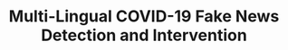 ---
layout: page
title: Multi-Lingual COVID-19 Fake News Detection and Intervention
description: 
img: assets/img/MCFD.png
redirect: https://counterinfodemic.org
importance: 3
category: Research Project
---